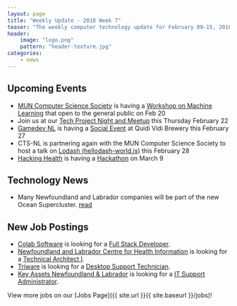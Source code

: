 ```yaml
---
layout: page
title: "Weekly Update - 2018 Week 7"
teaser: "The weekly computer technology update for February 09-15, 2018"
header:
    image: "logo.png"
    pattern: "header-texture.jpg"
categories:
    - news
---
```


## Upcoming Events

* [MUN Computer Science Society][muncompsci] is having a [Workshop on Machine Learning](https://www.facebook.com/events/836396746539799/?active_tab=discussion) that open to the general public on Feb 20
* Join us at our [Tech Project Night and Meetup][meetup] this Thursday February 22
* [Gamedev NL][gamedevnl] is having a [Social Event](http://gamedevnl.org/index.php/2018/02/15/february-27th-meetup-social-at-quidi-vidi/) at Quidi Vidi Brewery this February 27
* CTS-NL is partnering again with the MUN Computer Science Society to host a talk on [Lodash (hellodash-world.js)](https://www.meetup.com/Computer-Technology-Society-of-Newfoundland-and-Labrador/events/247508309/) this February 28
* [Hacking Health][hackinghealth] is having a [Hackathon](https://www.eventbrite.ca/e/hacking-health-st-johns-hackathon-2018-tickets-42899496549) on March 9

## Technology News

* Many Newfoundland and Labrador companies will be part of the new Ocean Supercluster. [read](http://www.cbc.ca/news/canada/newfoundland-labrador/subc-clarenville-titanic-oceangate-tourism-titanic-video-1.4522329)

## New Job Postings

* [Colab Software][colab] is looking for a [Full Stack Developer](https://www.colabsoftware.com/careers).
* [Newfoundland and Labrador Centre for Health Information][nlchi] is looking for a [Technical Architect I](https://www.careerbeacon.com/en/posting/728660/newfoundland-and-labrador-centre-for-health-information/technical-architect-i/st-john-s).
* [Triware][triware] is looking for a [Desktop Support Technician](https://www.careerbeacon.com/en/posting/728666/triware/desktop-support-technician/st-john-s).
* [Key Assets Newfoundland & Labrador][keyassets] is looking for a [IT Support Administrator](https://www.careerbeacon.com/en/posting/727217/key-assets-canada/it-support-administrator/st-john-s).

View more jobs on our [Jobs Page]({{ site.url }}{{ site.baseurl }}/jobs)!

[meetup]:https://www.meetup.com/Computer-Technology-Society-of-Newfoundland-and-Labrador/events/wzrpgpyxdbdc/

[blockchainnl]:https://www.facebook.com/blockchainnl/
[gamedevnl]:http://gamedevnl.org
[hackinghealth]:https://www.facebook.com/HHStJohnsNL/
[muncompsci]:https://muncompsci.ca/

[bluedrop]:http://www.bluedroplearningnetworks.com/
[celtx]:https://www.celtx.com
[chummy]:https://chummygames.com
[colab]:https://www.colabsoftware.com/
[compusult]:http://www.compusult.net/
[hyperloop]:https://paradigmhyperloop.com/
[integrated]:http://integrated-informatics.com/
[kraken]:http://krakenrobotics.com/
[otherocean]:http://www.otherocean.com/
[peachy]:https://www.peachylife.ca/
[provident]:https://provident10.ca/
[quidder]:https://qwidder.com/
[quorum]:http://www.quorumdms.com/
[radient]:http://radient360.com/
[subc]:http://subcimaging.com/
[verafin]:https://verafin.com
[whalecompany]:https://www.heyorca.com/
[zedit]:http://www.zedit.com/
[nlchi]:https://www.nlchi.nl.ca/
[triware]:http://triware.ca/
[keyassets]:https://www.keyassetsnl.ca/
